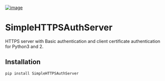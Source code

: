 [![image](https://img.shields.io/pypi/pyversions/SimpleHTTPSAuthServer.svg)](https://pypi.org/project/SimpleHTTPSAuthServer/)

# SimpleHTTPSAuthServer

HTTPS server with Basic authentication and client certificate authentication for Python3 and 2.

## Installation
```sh
pip install SimpleHTTPSAuthServer
```
